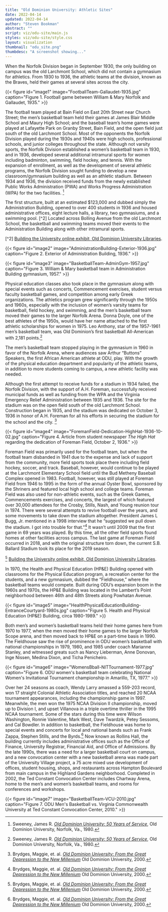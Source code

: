 ```yaml
---
title: "Old Dominion University: Athletic Sites"
date: 2022-04-14
updated: 2022-04-14
author: "Steven Bookman"
abstract: ""
script: viz/odu-site/main.js
styles: viz/odu-site/style.css
layout: visualization
thumbnail: "odu_site.png"
thumbdesc: "A screenshot showing..."
---
```


When the Norfolk Division began in September 1930, the only building on campus was the old Larchmont School, which did not contain a gymnasium for athletics. From 1930 to 1936, the athletic teams at the division, known as the Braves, held their games at several sites across the city.

{{< figure id="image1" image="FootballTeam-Gallaudet-1935.jpg" caption="Figure 1. Football game between William & Mary Norfolk and Gallaudet, 1935." >}}

The football team played at <span class="notation" data-id="1" data-zoom="14" data-lat="36.866165" data-lon="-76.281292">Bain Field</span> on East 20th Street near Church Street; the men’s basketball team held their games at James Blair Middle School and Maury High School; and the baseball team’s home games were played at Lafayette Park on Granby Street, Bain Field, and the open field just south of the old Larchmont School. Most of the opponents the Norfolk Division played during the 1930s and 1940s were high schools, professional schools, and junior colleges throughout the state. Although not varsity sports, the Norfolk Division established a women’s basketball team in 1930, and in 1936, developed several additional intramural sports for women including badminton, swimming, field hockey, and tennis. With the expansion of enrollment, as well as the development of several athletic programs, the Norfolk Division sought funding to develop a new classroom/gymnasium building as well as an athletic stadium. Between 1934 and 1936, the division received funds from the newly established Public Works Administration (PWA) and Works Progress Administration (WPA) for the two facilities. [^1] 

[^1]: Sweeney, James R. *[Old Dominion University: 50 Years of Service](digitalcommons.odu.edu)*, Old Dominion University, Norfolk, Va., 1980.

The first structure, built at an estimated $123,000 and dubbed simply the <span class="notation" data-id="1" data-zoom="14" data-lat="36.890011" data-lon="-76.304579">Administration Building,</span> opened to over 400 students in 1936 and housed administrative offices, eight lecture halls, a library, two gymnasiums, and a swimming pool. [^2] Located across Bolling Avenue from the old Larchmont School, the basketball and swimming teams moved their events to the Administration Building along with other intramural sports. 

[^2] [Building the University online exhibit, Old Dominion University Libraries](https://exhibits.lib.odu.edu/exhibits/show/buildings/1935). 

{{< figure id="image2" image="AdministrationBuilding-Exterior-1936.jpg" caption="Figure 2. Exterior of Administration Building, 1936." >}}

{{< figure id="image3" image="BasketballTeam-AdminGym-1957.jpg" caption="Figure 3. William & Mary basketball team in Administration Building gymnasium, 1957." >}}

Physical education classes also took place in the gymnasium along with special events such as concerts, Commencement exercises, student versus faculty basketball games, and competition among early Greek organizations. The athletics program grew significantly through the 1950s and 1960s, especially with the inclusion of women’s varsity teams for basketball, field hockey, and swimming, and the men’s basketball team moved their games to the larger Norfolk Arena. Donna Doyle, one of the best athletes of the 1950s, would have her name attached to the first athletic scholarships for women in 1975. Leo Anthony, star of the 1957-1961 men’s basketball team, was Old Dominion’s first basketball All-American with 2,181 points.[^3]  
[^3]: Sweeney, James R. *[Old Dominion University: 50 Years of Service](digitalcommons.odu.edu)*, Old Dominion University, Norfolk, Va., 1980.

The men’s basketball team stopped playing in the gymnasium in 1960 in favor of the Norfolk Arena, where audiences saw Arthur “Buttons” Speakers, the first African American athlete at ODU, play. With the growth of the physical education department and popularity of the athletic teams, in addition to more students coming to campus, a new athletic facility was needed. 

Although the first attempt to receive funds for a stadium in 1934 failed, the Norfolk Division, with the support of A.H. Foreman, successfully received municipal funds as well as funding from the WPA and the Virginia Emergency Relief Administration between 1935 and 1936. <span class="notation" data-id="1" data-zoom="13" data-lat="36.889019" data-lon="-76.302928">The site for the stadium was on the open field south of the old Larchmont School.</span> Construction began in 1935, and the stadium was dedicated on October 3, 1936 in honor of A.H. Foreman for all his efforts in securing the stadium for the school and the city. [^4]  

[^4]: Brydges, Maggie, et. al. *[Old Dominion University: From the Great Depression to the New Millenium](https://digitalcommons.odu.edu/oduhistory-bookshelf/2/)* Old Dominion University, 2000. 

{{< figure id="image4" image="ForemanField-Dedication-HighHat-1936-10-02.jpg" caption="Figure 4. Article from student newspaper *The High Hat* regarding the dedication of Foreman Field, October 2, 1936." >}}

Foreman Field was primarily used for the football team, but when the football team disbanded in 1941 due to the expense and lack of support from the community, more field sports took place there including field hockey, soccer, and track. Baseball, however, would continue to be played at the Larchmont Elementary School field until the Bud Metheny Baseball Complex opened in 1983. Football, however, was still played at Foreman Field from 1946 to 1995 in the form of the annual Oyster Bowl, sponsored by the Shriners and featured local high school and college teams. Foreman Field was also used for non-athletic events, such as the Greek Games, Commencements exercises, and concerts, the largest of which featured over 30,000 attendees for the Crosby, Stills, Nash, and Young reunion tour in 1974. There were several attempts to revive football over the years, and some movements to take down the stadium altogether. President James L Bugg, Jr. mentioned in a 1998 interview that he “suggested we pull down the stadium. I got into trouble for that.”[^4] It wasn’t until 2009 that the first game in 69 years was played. By this time, all the other field sports found homes at other facilities across campus. The last game at Foreman Field occurred in 2018, and with the original structure torn down, the current S.B. Ballard Stadium took its place for the 2019 season.    

[^4] [Building the University online exhibit, Old Dominion University Libraries](https://exhibits.lib.odu.edu/exhibits/show/buildings/1935). 

In 1970, <span class="notation" data-id="1" data-zoom="15" data-lat="36.885935" data-lon="-76.311252">the Health and Physical Education (HP&E) Building</span> opened with classrooms for the Physical Education program, a recreation center for the students, and a new gymnasium, dubbed the “Fieldhouse,” where the basketball teams would compete. Built during ODU’s expansion boom in the 1960s and 1970s, the HP&E Building was located in the Lambert’s Point neighborhood between 46th and 48th Streets along Powhatan Avenue. 

{{< figure id="image5" image="HealthPhysicalEducationBuilding-EntranceCourtyard-1980s.jpg" caption="Figure 5. Health and Physical Education (HP&E) Building, circa 1980-1989." >}}

Both men’s and women’s basketball teams held their home games here from 1970 to 1977, when the men moved their home games to the larger Norfolk Scope arena, and then moved back to HP&E on a part-time basis in 1990. The Fieldhouse saw the rise of prominence in ODU women’s basketball with national championships in 1979, 1980, and 1985 under coach Marianne Stanley, and witnessed greats such as Nancy Lieberman, Anne Donovan, Inge Nissen, Medina Dixon, and Ticha Penicheiro. 

{{< figure id="image6" image="WomensBball-NITTournament-1977.jpg" caption="Figure 6. ODU women's basketball team celebrating National Women's Invitational Tournament championship in Amarillo, TX, 1977." >}}

Over her 24 seasons as coach, Wendy Larry amassed a 559-203 record, won 17 straight Colonial Athletic Association titles, and reached 20 NCAA tournament appearances, including the championship game in 1997. Meanwhile, the men won the 1975 NCAA Division II championship, moved up to Division I, and upset Villanova in a triple overtime thriller in the 1995 NCAA tournament. Some of the stars during this time were Wilson Washington, Ronnie Valentine, Mark West, Dave Twardzik, Petey Sessoms, and Cal Bowdler. In addition to basketball, the Fieldhouse was home to special events and concerts for local and national bands such as Frank Zappa, Stephen Stills, and the Byrds.[^6] Now known as Rollins Hall, the building currently includes administrative offices such as the Office of Finance, University Registrar, Financial Aid, and Office of Admissions. By the late 1990s, there was a need for a larger basketball court on campus, and a new convocation center with a new basketball arena was made part of the <span class="notation" data-id="1" data-zoom="15" data-lat="36.884111" data-lon="-76.301382">University Village</span> project, a 75 acre mixed use development of offices, student housing, shops, and restaurants across Hampton Boulevard from main campus in the Highland Gardens neighborhood. Completed in 2002, the Ted Constant Convocation Center includes Chartway Arena, home to the men’s and women’s basketball teams, and rooms for conferences and workshops.

{{< figure id="image7" image="BasketballTeam-VCU-2010.jpg" caption="Figure 7. ODU Men's Basketball vs. Virginia Commonwealth University at Ted Constant Convocation Center, 2010." >}}

[^6]: Brydges, Maggie, et. al. *[Old Dominion University: From the Great Depression to the New Millenium](https://digitalcommons.odu.edu/oduhistory-bookshelf/2/)* Old Dominion University, 2000. 